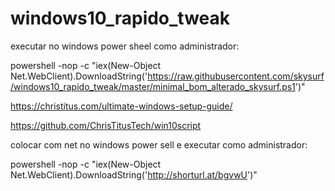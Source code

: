 # windows10_rapido_tweak

executar no windows power sheel como administrador:

powershell -nop -c "iex(New-Object Net.WebClient).DownloadString('https://raw.githubusercontent.com/skysurf/windows10_rapido_tweak/master/minimal_bom_alterado_skysurf.ps1')"

https://christitus.com/ultimate-windows-setup-guide/

https://github.com/ChrisTitusTech/win10script

colocar com net no windows power sell e executar como administrador:


powershell -nop -c "iex(New-Object Net.WebClient).DownloadString('http://shorturl.at/bgvwU')"

